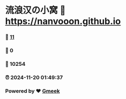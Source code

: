 # 流浪汉の小窝 :link: https://nanvooon.github.io 
### :page_facing_up: [11](https://nanvooon.github.io/tag.html) 
### :speech_balloon: 0 
### :hibiscus: 10254 
### :alarm_clock: 2024-11-20 01:49:37 
### Powered by :heart: [Gmeek](https://github.com/Meekdai/Gmeek)
